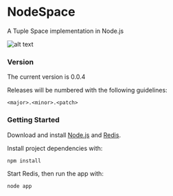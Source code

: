 NodeSpace
=========

A Tuple Space implementation in Node.js

![alt text](http://chrisjh.bitbucket.org/nodespace/img/architecture.PNG "Architecture")

### Version

The current version is 0.0.4

Releases will be numbered with the following guidelines:
	
`<major>.<minor>.<patch>`

### Getting Started

Download and install [Node.js](http://www.nodejs.org) and [Redis](http://redis.io/).

Install project dependencies with:

`npm install`

Start Redis, then run the app with:

`node app`